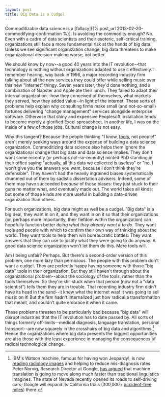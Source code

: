 ```yaml
---
layout: post
title: Big Data is a Cudgel
---
```


Commoditizable data science is a [fallacy]({% post_url 2013-02-20-commodifying-confirmation %}). Is avoiding the commodity enough? No. Even with a cadre of data scientists and their esoteric, self-critical training, organizations still face a more fundamental risk at the hands of big data.  Unless we see significant organization change, big data threatens to make organizational decision-making worse, not better. 

We should know by now--a good 40 years into the IT revolution--that technology is nothing without organizations adapted to use it effectively. I remember hearing, way back in 1996, a major recording industry firm talking about all the new services they could offer while selling music over this new "Internet" thingy. Seven years later, they'd done nothing, and a combination of Napster and Apple ate their lunch. They failed to adapt their internal organization--how they conceived of themselves, what markets they served, how they added value--in light of the internet. These sorts of problems help explain why consulting firms make small (and not-so-small) fortunes delivering "change management" services alongside enterprise software. Otherwise that shiny and expensive Peoplesoft installation tends to become merely a glorified Excel spreadsheet. In another life, I was on the inside of a few of those jobs. Cultural change is not easy. 

Why this tangent? Because the people thinking "I know, [tools](http://prsm.tc/4XkMym), not people!" aren't merely seeking ways around the expense of building a data science organization. Commoditizing data science also helps them ignore the organizational change that big data and data science implies. They don't want some recently (or perhaps not-so-recently) minted PhD standing in their office saying "actually, all this data we collected is useless" or "no, I won't give you the answers you want, because I don't think they're defensible". They haven't had the heavily ingrained biases systematically drummed out of them by sadistic dissertation advisers. Indeed, some of them may have succeeded *because* of those biases: they just stuck to their guns no matter what, and eventually made out. The world takes all kinds; but some of those kinds are more useful in building a data-driven organization than others.

For such organizations, big data might as well be a cudgel. "Big data" is a big deal, they want in on it, and they want in on it so that their organizations (or, perhaps more importantly, their fiefdom within the organization) can hopefully function better *doing what they already want it to do*. They want tools and people with which to confirm their own way of thinking about the world. They want tools to help them win bureaucratic battles. They want answers that they can use to justify what they were going to do anyway. A good data science organization won't let them do this. Mere tools will. 

Am I being unfair? Perhaps. But there's a second-order version of this problem, one more lazy than pernicious. The people with this problem don't want a cudgel. They are perfectly happy having someone with those "big data" tools in their organization. But they still haven't through about the organizational problem--about the sociology of the tools, rather than the tools themselves. So they're still stuck when that person (now not a "data scientist") tells them they are in trouble. That recording industry firm didn't have its head in the sand--it knew what the internet was! It was going to sell music on it! But the firm hadn't internalized just how radical a transformation that meant, and couldn't quite embrace it when it came. 

These problems threaten to be particularly bad because "big data" will disrupt industries that the IT revolution has to date passed by. All sorts of things formerly off-limits--medical diagnosis, language translation, personal transport--are now squarely in the crosshairs of big data and algorithms.[^fn-crosshairs] Hence the organizations where big data presents the biggest opportunities are also those with the least experience in managing the consequences of radical technological change. 

[^fn-crosshairs]: IBM's Watson machine, famous for having won Jeopardy!, is now [reading radiology images](http://www.economist.com/blogs/babbage/2013/02/computer-aided-medicine) and helping to reduce mis-diagnosis rates. Peter Norvig, Research Director at Google, [has argued](http://norvig.com/chomsky.html) that machine translation is going to move along much faster than traditional linguistics imagines. The state of Nevada recently opened its roads to self-driving cars; Google will expand its California trials (300,000+ [accident-free miles](http://en.wikipedia.org/wiki/Google_driverless_car)) there. 
